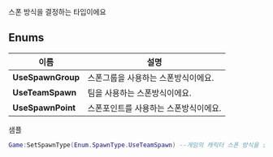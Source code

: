 
스폰 방식을 결정하는 타입이에요 
<br>
## **Enums**

 **이름** | **설명** |
 --- | --- |
**UseSpawnGroup** |스폰그룹을 사용하는 스폰방식이에요. |
**UseTeamSpawn** |팀을 사용하는 스폰방식이에요. |
**UseSpawnPoint** |스폰포인트를 사용하는 스폰방식이에요. |

샘플 

```lua
Game:SetSpawnType(Enum.SpawnType.UseTeamSpawn) --게임의 캐릭터 스폰 방식을 설정해요.
```
